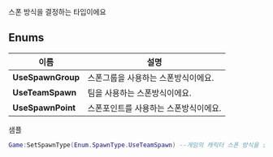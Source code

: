 
스폰 방식을 결정하는 타입이에요 
<br>
## **Enums**

 **이름** | **설명** |
 --- | --- |
**UseSpawnGroup** |스폰그룹을 사용하는 스폰방식이에요. |
**UseTeamSpawn** |팀을 사용하는 스폰방식이에요. |
**UseSpawnPoint** |스폰포인트를 사용하는 스폰방식이에요. |

샘플 

```lua
Game:SetSpawnType(Enum.SpawnType.UseTeamSpawn) --게임의 캐릭터 스폰 방식을 설정해요.
```
